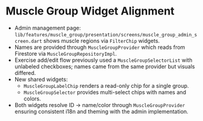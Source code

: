 # Muscle Group Widget Alignment

- Admin management page: `lib/features/muscle_group/presentation/screens/muscle_group_admin_screen.dart` shows muscle regions via `FilterChip` widgets.
- Names are provided through `MuscleGroupProvider` which reads from Firestore via `MuscleGroupRepositoryImpl`.
- Exercise add/edit flow previously used a `MuscleGroupSelectorList` with unlabeled checkboxes; names came from the same provider but visuals differed.
- New shared widgets:
  - `MuscleGroupLabelChip` renders a read-only chip for a single group.
  - `MuscleGroupSelector` provides multi-select chips with names and colors.
- Both widgets resolve ID → name/color through `MuscleGroupProvider` ensuring consistent i18n and theming with the admin implementation.
